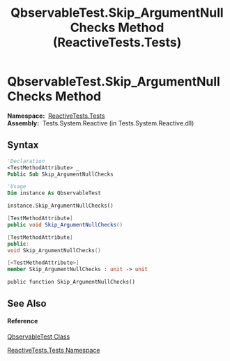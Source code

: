 ﻿---
title: QbservableTest.Skip_ArgumentNullChecks Method  (ReactiveTests.Tests)
TOCTitle: Skip_ArgumentNullChecks Method
ms:assetid: M:ReactiveTests.Tests.QbservableTest.Skip_ArgumentNullChecks
ms:mtpsurl: https://msdn.microsoft.com/en-us/library/reactivetests.tests.qbservabletest.skip_argumentnullchecks(v=VS.103)
ms:contentKeyID: 36620168
ms.date: 06/28/2011
mtps_version: v=VS.103
f1_keywords:
- ReactiveTests.Tests.QbservableTest.Skip_ArgumentNullChecks
dev_langs:
- CSharp
- JScript
- VB
- FSharp
- c++
---

# QbservableTest.Skip\_ArgumentNullChecks Method

**Namespace:**  [ReactiveTests.Tests](hh289046\(v=vs.103\).md)  
**Assembly:**  Tests.System.Reactive (in Tests.System.Reactive.dll)

## Syntax

``` vb
'Declaration
<TestMethodAttribute> _
Public Sub Skip_ArgumentNullChecks
```

``` vb
'Usage
Dim instance As QbservableTest

instance.Skip_ArgumentNullChecks()
```

``` csharp
[TestMethodAttribute]
public void Skip_ArgumentNullChecks()
```

``` c++
[TestMethodAttribute]
public:
void Skip_ArgumentNullChecks()
```

``` fsharp
[<TestMethodAttribute>]
member Skip_ArgumentNullChecks : unit -> unit 
```

``` jscript
public function Skip_ArgumentNullChecks()
```

## See Also

#### Reference

[QbservableTest Class](hh315250\(v=vs.103\).md)

[ReactiveTests.Tests Namespace](hh289046\(v=vs.103\).md)

